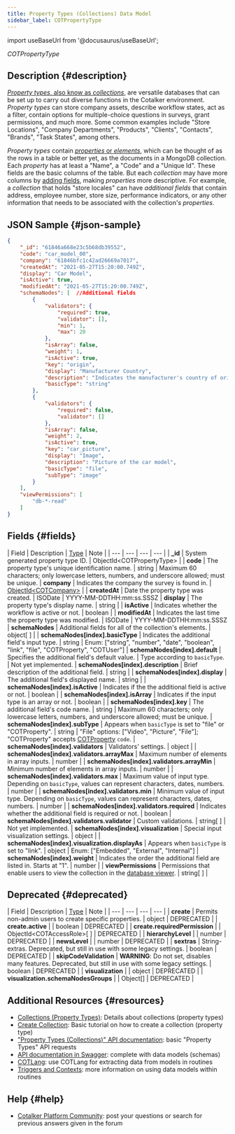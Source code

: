 ```yaml
---
title: Property Types (Collections) Data Model
sidebar_label: COTPropertyType
---
```

import useBaseUrl from '@docusaurus/useBaseUrl'; 

<span className="hero__subtitle"><em>COTPropertyType</em></span>
<br/>

## Description {#description}

[_Property types_, also know as _collections_](/docs/documentation/admin/database/admin_collections), are versatile databases that can be set up to carry out diverse functions in the Cotalker environment. _Property types_ can store company assets, describe workflow states, act as a filter, contain options for multiple-choice questions in surveys, grant permissions, and much more. Some common examples include "Store Locations", "Company Departments", "Products", "Clients", "Contacts", "Brands", "Task States", among others.

_Property types_ contain [_properties_ or _elements_](/docs/documentation/models/databases/model_properties), which can be thought of as the rows in a table or better yet, as the documents in a MongoDB collection. Each _property_ has at least a "Name", a "Code" and a "Unique Id". These fields are the basic columns of the table. But each _collection_ may have more columns by [adding fields](/docs/documentation/admin/database/admin_collections#additional-fields), making _properties_ more descriptive. For example, a _collection_ that holds "store locales" can have _additional fields_ that contain address, employee number, store size, performance indicators, or any other information that needs to be associated with the collection's _properties_.

## JSON Sample {#json-sample}
```json
{
    "_id": "61846a668e23c5b68db39552",
    "code": "car_model_00",
    "company": "61846bfc1c42ad26669a7017",
    "createdAt": "2021-05-27T15:20:00.749Z",
    "display": "Car Model",
    "isActive": true,
    "modifiedAt": "2021-05-27T15:20:00.749Z",
    "schemaNodes": [  //Additional fields
        {
            "validators": {
                "required": true,
                "validator": [],
                "min": 1,
                "max": 20
            },
            "isArray": false,
            "weight": 1,
            "isActive": true,
            "key": "origin",
            "display": "Manufacturer Country",
            "description": "Indicates the manufacturer's country of origin",
            "basicType": "string"
        },
        {
            "validators": {
                "required": false,
                "validator": []
            },
            "isArray": false,
            "weight": 2,
            "isActive": true,
            "key": "car_picture",
            "display": "Image",
            "description": "Picture of the car model",
            "basicType": "file",
            "subType": "image"
        }
    ],    
    "viewPermissions": [
        "db-*-read"
    ]
}
```

## Fields {#fields}

| Field | Description | [Type](/docs/documentation/models/overview_model#data-types) | Note |
| --- | --- | --- | --- |
| **\_id** | System generated property type ID. | ObjectId<COTPropertyType\> |
| **code** | The property type's unique identification name. | string | Maximum 60 characters; only lowercase letters, numbers, and underscore allowed; must be unique.
| **company** | Indicates the company the survey is found in. | [ObjectId<COTCompany\>](/docs/documentation/models/company/model_company) |
| **createdAt** | Date the property type was created. | ISODate | YYYY-MM-DDTHH:mm:ss.SSSZ
| **display** | The property type's display name. | string |
| **isActive** | Indicates whether the workflow is active or not. | boolean |
| **modifiedAt** | Indicates the last time the property type was modified. | ISODate | YYYY-MM-DDTHH:mm:ss.SSSZ
| **schemaNodes** | Additional fields for all of the collection's elements. | object[ ] |
| **schemaNodes[index].basicType** | Indicates the additional field's input type. | string | Enum: ["string", "number", "date", "boolean", "link", "file", "COTProperty", "COTUser"]
| **schemaNodes[index].default** | Specifies the additional field's default value. | Type according to `basicType`. | Not yet implemented.
| **schemaNodes[index].description** | Brief description of the additional field. | string |
| **schemaNodes[index].display** | The additional field's displayed name. | string |
| **schemaNodes[index].isActive** | Indicates if the the additional field is active or not. | boolean |
| **schemaNodes[index].isArray** | Indicates if the input type is an array or not. | boolean |
| **schemaNodes[index].key** | The additional field's code name. | string | Maximum 60 characters; only lowercase letters, numbers, and underscore allowed; must be unique.
| **schemaNodes[index].subType** | Appears when `basicType` is set to "file" or "COTProperty". | string | "File" options: ["Video", "Picture", "File"]; "COTProperty" accepts [COTProperty](/docs/documentation/models/databases/model_properties) `code`.
| **schemaNodes[index].validators** | Validators' settings. | object |
| **schemaNodes[index].validators.arrayMax** | Maximum number of elements in array inputs. | number |
| **schemaNodes[index].validators.arrayMin** | Minimum number of elements in array inputs. | number |
| **schemaNodes[index].validators.max** | Maximum value of input type. Depending on `basicType`, values can represent characters, dates, numbers. | number |
| **schemaNodes[index].validators.min** | Minimum value of input type. Depending on `basicType`, values can represent characters, dates, numbers. | number |
| **schemaNodes[index].validators.required** | Indicates whether the additional field is required or not. | boolean
| **schemaNodes[index].validators.validator** | Custom validations. | string[ ] | Not yet implemented.
| **schemaNodes[index].visualization** | Special input visualization settings. | object |
| **schemaNodes[index].visualization.displayAs** | Appears when `basicType` is set to "link". | object | Enum: ["Embedded", "External", "Internal"]
| **schemaNodes[index].weight** | Indicates the order the additional field are listed in. Starts at "1". | number |
| **viewPermissions** | Permissions that enable users to view the collection in the [database viewer](/docs/documentation/client/database). | string[ ] |


## Deprecated {#deprecated}
| Field | Description | [Type](/docs/documentation/models/overview_model#data-types) | Note |
| --- | --- | --- | --- |
| **create** | Permits non-admin users to create specific properties. | object | DEPRECATED |
| **create.active** | | boolean | DEPRECATED |
| **create.requiredPermission** | | ObjectId<COTAccessRole\>[ ] | DEPRECATED |
| **hierarchyLevel** | | number | DEPRECATED |
| **newsLevel** | | number | DEPRECATED |
| **sextras** | String-extras. Deprecated, but still in use with some legacy settings. | boolean | DEPRECATED |
| **skipCodeValidation** | **WARNING**: Do not set, disables many features. Deprecated, but still in use with some legacy settings. | boolean | DEPRECATED |
| **visualization** | | object | DEPRECATED |
| **visualization.schemaNodesGroups** | | Object[] | DEPRECATED |

## Additional Resources {#resources}
- [Collections (Property Types)](/docs/documentation/admin/database/admin_collections): Details about collections (property types)
- [Create Collection](/docs/tutorials/basic/create_database): Basic tutorial on how to create a collection (property type)
- ["Property Types (Collections)" API documentation](/docs/documentation/api/databases/property_types): basic "Property Types" API requests
- [API documentation in Swagger](https://www.cotalker.com/swagger/core/?key=woubtjf4olr0t4zgutuwn6scbcm6hd3qh1cgl5obmohpbm3mfublnwcvv67lodgjvd3h86s9ppshtvmf95gepsqh6nizq9liu7f): complete with data models (schemas)
- [COTLang](/docs/documentation/automation/cotlang/admin_cotlang): use COTLang for extracting data from models in routines
- [Triggers and Contexts](/docs/documentation/automation/cotlang/triggers_and_contexts): more information on using data models within routines

## Help {#help}

- [Cotalker Platform Community](https://github.com/Cotalker/documentation/discussions): post your questions or search for previous answers given in the forum
